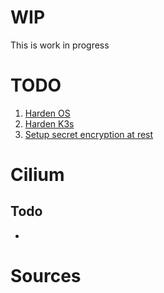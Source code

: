 # WIP
This is work in progress


# TODO
1. [Harden OS](https://github.com/dev-sec/ansible-collection-hardening)
2. [Harden K3s](https://docs.k3s.io/security/hardening-guide)
3. [Setup secret encryption at rest](https://docs.k3s.io/security/secrets-encryption)

# Cilium

## Todo

- 

# Sources